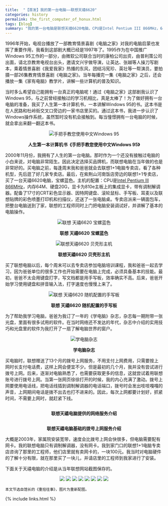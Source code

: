 ```yaml
---
title:  "【首发】我的第一台电脑——联想天禧6620"
categories: history
permalink: the_first_computer_of_honux.html
tags: [blog]
summary: "我的第一台电脑是联想天禧6620电脑，CPU是Intel Pentium III 866MHz，64M内存、20G硬盘、810e主板的集成显卡、17寸CRT显示器。记得是2000年11月，我爸和我一起去买的，那时的景象还历历在目。算起来距今也23年了，主机我还一直保留着。"
---
```


1996年开始，电视台播放了一部教育情景喜剧《电脑之家》对我的电脑启蒙也发挥了重要作用，我看到这部剧大概已经是1997年了。1995作为在中国推广Windows 95工作的一部分，由微软公司联合当时的康柏公司出资，由普利策公司出面，请北京教育电视台出头，邀请文兴宇做导演，让英达、张越等人操刀写剧本，乘着情景喜剧《我爱我家》热播的东风，团结冯宪珍、英壮等一帮演员，要拍摄一部26集教育情景喜剧《电脑之家》。当年每播完一集《电脑之家》之后，还会播放一集《家有电脑》教学片，讲解一些计算机的普及知识。

当时多么希望自己能拥有一台真正的电脑呢！通过《电脑之家》这部剧我认识了Windows 95，与之前曾经接触过的学习机相比，真是太棒了！为了做好拥有一台电脑的准备，我买了人生第一本计算机书，一本讲解Windows 95的书。这本书是在人民路和杜岭街交叉口旁边的一家书店里买的。通过这本书，我进一步认识了Windows操作系统，虽然暂时没有机会接触到。每当憧憬拥有一台电脑的时候，就会拿出来翻一翻这本书。

<div align="center">
    <img alt="手把手教您使用中文Windows 95" src="../images/blogs/Windows_95_Book.jpg"/>
    <p><b>人生第一本计算机书《手把手教您使用中文Windows 95》</b></p>
</div>

2000年11月份，我拥有了人生的第一台电脑。那时作为一个还没有接触过电脑的小白来说，对电脑非常陌生。因此决定选择买品牌机，而联想电脑在当年做的也是非常好的。买电脑之前，每逢周末我和爸爸就会去联想1+1电脑专卖店，看了各种机型，先后逛了好几家专卖店。最后，在紫荆山河南饭店旁边的联想1+1专卖店，买了一台天禧6620电脑，宝螺蓝色。主机的配置：CPU是<a target="_blank" href="intel_PentiumIII.html#intel-pentium-iii-866mhz">Intel Pentium III 866MHz</a>，内存64M、硬盘20G，显卡为810e主板上的集成显卡，带有调制解调器。配备了17寸的CRT彩色显示器、因特网键盘、滚轮鼠标、手写板、耳麦以及联想贴牌的彩色喷墨打印机和扫描仪，还送了一张电脑桌。专卖店派来一辆面包车，把整台电脑送到了家，联想的工程师同时上门把电脑安装调试好，并讲解了基本的电脑操作。

<div align="center">
    <img alt="联想 天禧6620 宝螺蓝色" src="../images/blogs/Legend_TX6620_1.jpg"/>
    <p><b>联想 天禧6620 宝螺蓝色</b></p>
</div>

<div align="center">
    <img alt="联想天禧6620 贝壳形主机" src="../images/blogs/Legend_TX6620_2.jpg"/>
    <p><b>联想天禧6620 贝壳形主机</b></p>
</div>

买了联想电脑以后，每个周末可以去专卖店参加电脑培训课程，我和爸爸一起去学习，因为爸爸单位的很多工作也开始需要在电脑上完成，必须具备基本的技能。最初，爸爸不太会用键盘打字，写文档都是用手写板，效率确实不高。后来，爸爸开始学习使用键盘和拼音输入法，打字速度也慢慢上来了。

<div align="center">
    <img alt="联想 天禧6620 随机配置的手写板" src="../images/blogs/Legend_TX6620_3.jpg"/>
    <p><b>联想 天禧6620 随机配置的手写板</b></p>
</div>

为了帮助我学习电脑，爸爸为我订了一年的《学电脑》杂志，杂志每一期附带一张光盘，里面有很多试用的软件。在当时网络还不发达的年代，杂志中介绍的实用技巧和光盘里的软件为我打开了一扇了解电脑世界的窗户。

<div align="center">
    <img alt="学电脑杂志" src="../images/blogs/XueDiannao.jpg"/>
    <p><b>学电脑杂志</b></p>
</div>

买电脑时，联想赠送了13个月的拨号上网服务，不用支付上网费用，只需要按上网时长支付电话费，这样上网会便宜不少。但是最初的几个月，我并没有尝试进行拨号上网。后来，逐渐对电脑熟悉了，也需要获取更多的信息，这就尝试着用联想账号进行拨号上网。当第一张网页徐徐打开的时候，我的内心充满了激动。拨号上网要使用电话线，把电话线插到调制解调器的电话端口，拨号时会发出吱吱嘎嘎的声音，上网期间电话是拨不出去也打不进来的。因此，每次上网都要计划好，抓紧时间，不需要上网时，就赶紧下线。

<div align="center">
    <a target="_blank" href="../images/blogs/Legend_TX_Web10.png"><img alt="" src="../images/blogs/Legend_TX_Web10.png" style="max-height: none;"/></a>
    <p><b>联想天禧电脑提供的网络服务介绍</b></p>
</div>

<div align="center">
    <a target="_blank" href="../images/blogs/Legend_TX_Web11.png"><img alt="" src="../images/blogs/Legend_TX_Web11.png" style="max-height: none;"/></a>
    <p><b>联想天禧电脑基础的拨号上网服务介绍</b></p>
</div>

大概是2003年，家属院安装宽带，速度会比拨号上网会快很多，但电脑需要配有网卡。我的联想电脑只有调制解调器，没有网卡。我到家门口的联想1+1电脑专卖店咨询了那里的工程师，他们店里就有卖网卡的，一块100元。我当时对电脑硬件的了解十分有限，就在那里买了一块儿，并请店里的工程师到我家进行了安装。

下面关于天禧电脑的介绍是从当年联想网站截图保存的。

<div align="center">
    <a target="_blank" href="../images/blogs/Legend_TX_Web01.png"><img src="../images/blogs/Legend_TX_Web01.png" style="max-height: none;"></a>
    <a target="_blank" href="../images/blogs/Legend_TX_Web02.png"><img src="../images/blogs/Legend_TX_Web02.png" style="max-height: none;"></a>
    <a target="_blank" href="../images/blogs/Legend_TX_Web03.png"><img src="../images/blogs/Legend_TX_Web03.png" style="max-height: none;"></a>
    <a target="_blank" href="../images/blogs/Legend_TX_Web04.png"><img src="../images/blogs/Legend_TX_Web04.png" style="max-height: none;"></a>
    <a target="_blank" href="../images/blogs/Legend_TX_Web05.png"><img src="../images/blogs/Legend_TX_Web05.png" style="max-height: none;"></a>
    <a target="_blank" href="../images/blogs/Legend_TX_Web06.png"><img src="../images/blogs/Legend_TX_Web06.png" style="max-height: none;"></a>
    <a target="_blank" href="../images/blogs/Legend_TX_Web07.png"><img src="../images/blogs/Legend_TX_Web07.png" style="max-height: none;"></a>
    <a target="_blank" href="../images/blogs/Legend_TX_Web08.png"><img src="../images/blogs/Legend_TX_Web08.png" style="max-height: none;"></a>
</div>

```
本文节选自馆长的《重拾往事》，图片为重新配图。
```

{% include links.html %}
